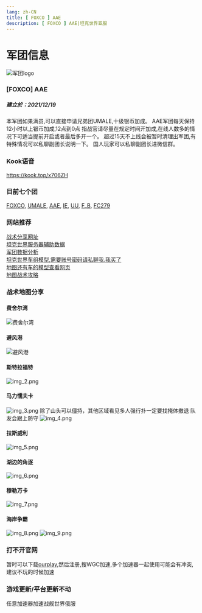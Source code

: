 ```yaml
---
lang: zh-CN
title: [ FOXCO ] AAE
description: [ FOXCO ] AAE|坦克世界亚服
---
```


# 军团信息

![军团logo](./img/logo.png)

### [FOXCO] AAE

##### 建立於：2021/12/19

本军团如果满员,可以直接申请兄弟团UMALE,十级银币加成。
AAE军团每天保持12小时以上银币加成,12点到0点
指战官请尽量在规定时间开加成,在线人数多的情况下可适当提前开启或者最后多开一个。
超过15天不上线会被暂时清理出军团,有特殊情况可以私聊副团长说明一下。
国人玩家可以私聊副团长进微信群。

### Kook语音

https://kook.top/x706ZH

### 目前七个团
[FOXCO](https://asia.wargaming.net/clans/wot/2000016612/),
[UMALE](https://asia.wargaming.net/clans/wot/2000012921/),
[AAE](https://asia.wargaming.net/clans/wot/2000017515/),
[IE](https://asia.wargaming.net/clans/wot/2000017683/),
[UU](https://asia.wargaming.net/clans/wot/2000014025/),
[F_B](https://asia.wargaming.net/clans/wot/2000017841/),
[FC279](https://asia.wargaming.net/clans/wot/2000017843/)

### 网站推荐

[战术分享网址](https://stratsketch.com/)  
[坦克世界服务器辅助数据](https://wgstatus.com/wot)  
[军团数据分析](https://clantools.us/)  
[坦克世界车组模型,需要账号密码请私聊我.我买了](https://gamemodels3d.com/games/worldoftanks/)  
[地图还有车的模型查看网页](https://wotinspector.com/zh-hans/shop)  
[地图战术攻略](https://wotguru.com/)

### 战术地图分享
#### 费舍尔湾
![费舍尔湾](img.png)
#### 避风港
![避风港](img_1.png)
#### 斯特拉福特
![img_2.png](img_2.png)
#### 马力懦夫卡
![img_3.png](img_3.png)
除了山头可以僵持，其他区域看见多人强行扑一定要找掩体撤退 队友会跟上防守
![img_4.png](img_4.png)
#### 拉斯威利
![img_5.png](img_5.png)
#### 湖边的角逐
![img_6.png](img_6.png)
#### 穆勒万卡
![img_7.png](img_7.png)
#### 海岸争霸
![img_8.png](img_8.png)
![img_9.png](img_9.png)

### 打不开官网
暂时可以下载[ourplay](https://www.ourplay.net/download/),然后注册,搜WGC加速,多个加速器一起使用可能会有冲突,建议不玩的时候加速

### 游戏更新/平台更新不动
任意加速器加速战舰世界俄服